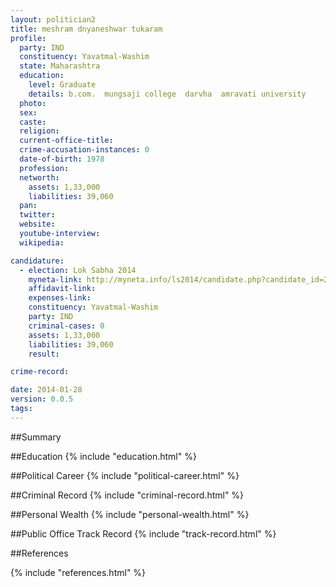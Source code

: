 ```yaml
---
layout: politician2
title: meshram dnyaneshwar tukaram
profile: 
  party: IND
  constituency: Yavatmal-Washim
  state: Maharashtra
  education: 
    level: Graduate
    details: b.com.  mungsaji college  darvha  amravati university
  photo: 
  sex: 
  caste: 
  religion: 
  current-office-title: 
  crime-accusation-instances: 0
  date-of-birth: 1978
  profession: 
  networth: 
    assets: 1,33,000
    liabilities: 39,060
  pan: 
  twitter: 
  website: 
  youtube-interview: 
  wikipedia: 

candidature: 
  - election: Lok Sabha 2014
    myneta-link: http://myneta.info/ls2014/candidate.php?candidate_id=220
    affidavit-link: 
    expenses-link: 
    constituency: Yavatmal-Washim 
    party: IND
    criminal-cases: 0
    assets: 1,33,000
    liabilities: 39,060
    result:  

crime-record: 

date: 2014-01-28
version: 0.0.5
tags: 
---
```

##Summary


##Education
{% include "education.html" %}


##Political Career
{% include "political-career.html" %}


##Criminal Record
{% include "criminal-record.html" %}


##Personal Wealth
{% include "personal-wealth.html" %}


##Public Office Track Record
{% include "track-record.html" %}


##References


{% include "references.html" %}